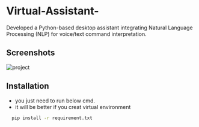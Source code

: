 # Virtual-Assistant-
Developed a Python-based desktop assistant integrating Natural Language Processing (NLP) for voice/text command interpretation.

## Screenshots


![project](https://user-images.githubusercontent.com/51821426/208213987-b66bfc6b-4dc5-43fe-9354-c247395a850f.jpg)

## Installation

- you just need to run below cmd.
- it will be better if you creat virtual environment


```bash
  pip install -r requirement.txt
```
    
